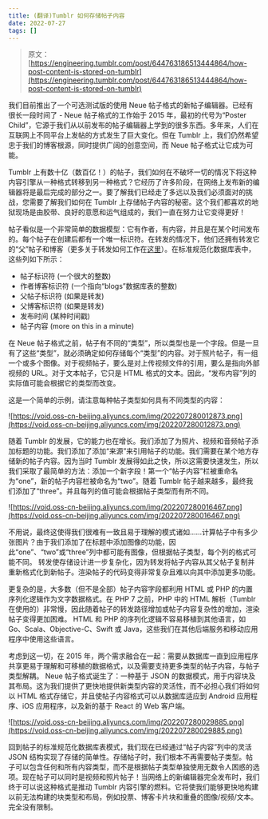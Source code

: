 ```yaml
---
title: (翻译)Tumblr 如何存储帖子内容
date: 2022-07-27
tags: []
---
```


> 原文：[https://engineering.tumblr.com/post/644763186513444864/how-post-content-is-stored-on-tumblr](https://engineering.tumblr.com/post/644763186513444864/how-post-content-is-stored-on-tumblr)

我们目前推出了一个可选测试版的使用 Neue 帖子格式的新帖子编辑器。已经有很长一段时间了 - Neue 帖子格式的工作始于 2015 年，最初的代号为“Poster Child”，它源于我们从以前发布的帖子编辑器上学到的很多东西。多年来，人们在互联网上不同平台上发帖的方式发生了巨大变化。但在 Tumblr 上，我们仍然希望忠于我们的博客根源，同时提供广阔的创意空间，而 Neue 帖子格式让它成为可能。

Tumblr 上有数十亿（数百亿！）的帖子，我们如何在不破坏一切的情况下将这种内容引擎从一种格式转移到另一种格式？它经历了许多阶段，在网络上发布新的编辑器将是最后完成的部分之一。要了解我们已经走了多远以及我们必须面对的挑战，您需要了解我们如何在 Tumblr 上存储帖子内容的秘密。这个我们都喜欢的地狱现场是由胶带、良好的意愿和运气组成的，我们一直在努力让它变得更好！

帖子看似是一个非常简单的数据模型：它有作者，有内容，并且是在某个时间发布的。每个帖子在创建后都有一个唯一标识符。在转发的情况下，他们还拥有转发它的“父”帖子和博客（更多关于转发如何工作在[这里](https://engineering.tumblr.com/post/189455858864/how-reblogs-work)）。在标准规范化数据库表中，这些列如下所示：

- 帖子标识符 (一个很大的整数)
- 作者博客标识符 (一个指向“blogs”数据库表的整数)
- 父帖子标识符 (如果是转发)
- 父博客标识符 (如果是转发)
- 发布时间 (某种时间戳)
- 帖子内容 (more on this in a minute)

在 Neue 帖子格式之前，帖子有不同的“类型”，所以类型也是一个字段。但是一旦有了这些“类型”，就必须确定如何存储每个“类型”的内容。对于照片帖子，有一组一个或多个图像。对于视频帖子，要么是对上传视频文件的引用，要么是指向外部视频的 URL。对于文本帖子，它只是 HTML 格式的文本。因此，“发布内容”列的实际值可能会根据它的类型而改变。

这是一个简单的示例，请注意每种帖子类型如何具有不同类型的内容：

![https://void.oss-cn-beijing.aliyuncs.com/img/202207280012873.png](https://void.oss-cn-beijing.aliyuncs.com/img/202207280012873.png)

随着 Tumblr 的发展，它的能力也在增长。我们添加了为照片、视频和音频帖子添加标题的功能。我们添加了添加“来源”来引用帖子的功能。我们需要在某个地方存储新的帖子内容。因为当时 Tumblr 发展得如此之快，所以这需要快速发生，所以我们采取了最简单的方法：添加一个新字段！第一个“帖子内容”栏被重命名为“one”，新的帖子内容栏被命名为“two”。随着 Tumblr 帖子越来越多，最终我们添加了“three”。并且每列的值可能会根据帖子类型而有所不同。

![https://void.oss-cn-beijing.aliyuncs.com/img/202207280016467.png](https://void.oss-cn-beijing.aliyuncs.com/img/202207280016467.png)

不用说，最终这使得我们很难有一致且易于理解的模式诸如……计算帖子中有多少张图片？由于我们添加了在标题中添加图像的功能，因此“one”、“two”或“three”列中都可能有图像，但根据帖子类型，每个列的格式可能不同。 转发使存储设计进一步复杂化，因为转发将帖子内容从其父帖子复制并重新格式化到新帖子。渲染帖子的代码变得非常复杂且难以向其中添加更多功能。

更复杂的是，大多数（但不是全部）帖子内容字段都利用 HTML 或 PHP 的内置序列化逻辑作为文字数据格式。在 PHP 7 之前，PHP 中的 HTML 解析（Tumblr 在使用的）非常慢，因此随着帖子的转发路径增加或帖子内容复杂性的增加，渲染帖子变得更加困难。 HTML 和 PHP 的序列化逻辑不容易移植到其他语言，如 Go、Scala、Objective-C、Swift 或 Java，这些我们在其他后端服务和移动应用程序中使用这些语言。

考虑到这一切，在 2015 年，两个需求融合在一起：需要从数据库一直到应用程序共享更易于理解和可移植的数据格式，以及需要支持更多类型的帖子内容，与帖子类型解耦。 Neue 帖子格式诞生了：一种基于 JSON 的数据模式，用于内容块及其布局。这为我们提供了更快地提供新类型内容的灵活性，而不必担心我们将如何以 HTML 格式存储它，并且使帖子内容格式可以从数据库适应到 Android 应用程序、iOS 应用程序，以及新的基于 React 的 Web 客户端。

![https://void.oss-cn-beijing.aliyuncs.com/img/202207280029885.png](https://void.oss-cn-beijing.aliyuncs.com/img/202207280029885.png)

回到帖子的标准规范化数据库表模式，我们现在已经通过“帖子内容”列中的灵活 JSON 结构实现了存储的简单性。存储帖子时，我们根本不再需要帖子类型。帖子可以包含任何和所有内容类型，而不是根据帖子类型单独使用无数令人困惑的选项。现在帖子可以同时是视频和照片帖子！当网络上的新编辑器完全发布时，我们终于可以说这种格式是推动 Tumblr 内容引擎的燃料。它将使我们能够更快地构建以前无法构建的块类型和布局，例如投票、博客卡片块和重叠的图像/视频/文本。完全没有限制。